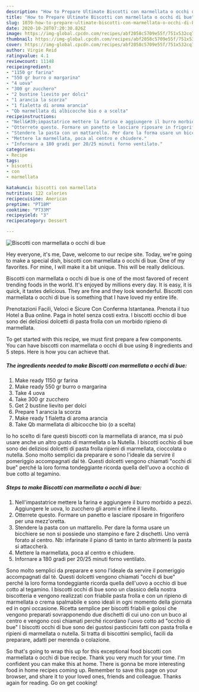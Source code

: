 ```yaml
---
description: "How to Prepare Ultimate Biscotti con marmellata o occhi di bue"
title: "How to Prepare Ultimate Biscotti con marmellata o occhi di bue"
slug: 1039-how-to-prepare-ultimate-biscotti-con-marmellata-o-occhi-di-bue
date: 2020-10-28T07:20:30.826Z
image: https://img-global.cpcdn.com/recipes/abf2058c5709e55f/751x532cq70/biscotti-con-marmellata-o-occhi-di-bue-recipe-main-photo.jpg
thumbnail: https://img-global.cpcdn.com/recipes/abf2058c5709e55f/751x532cq70/biscotti-con-marmellata-o-occhi-di-bue-recipe-main-photo.jpg
cover: https://img-global.cpcdn.com/recipes/abf2058c5709e55f/751x532cq70/biscotti-con-marmellata-o-occhi-di-bue-recipe-main-photo.jpg
author: Virgie Reid
ratingvalue: 4.1
reviewcount: 11148
recipeingredient:
- "1150 gr farina"
- "550 gr burro o margarina"
- "4 uova"
- "300 gr zucchero"
- "2 bustine lievito per dolci"
- "1 arancia la scorza"
- "1 fialetta di aroma arancia"
- "Qb marmellata di albicocche bio o a scelta"
recipeinstructions:
- "Nell&#39;impastatrice mettere la farina e aggiungere il burro morbido a pezzi. Aggiungere le uova, lo zucchero gli aromi e infine il lievito."
- "Otterrete questo. Formare un panetto e lasciare riposare in frigorifero per una mezz&#39;oretta."
- "Stendere la pasta con un mattarello. Per dare la forma usare un bicchiere se non si possiede uno stampino e fare 2 dischetti. Uno verrà forato al centro. Nb: infarinate il piano di tanto in tanto altrimenti la pasta si attaccherà."
- "Mettere la marmellata, poca al centro e chiudere."
- "Infornare a 180 gradi per 20/25 minuti forno ventilato."
categories:
- Recipe
tags:
- biscotti
- con
- marmellata

katakunci: biscotti con marmellata 
nutrition: 122 calories
recipecuisine: American
preptime: "PT18M"
cooktime: "PT33M"
recipeyield: "3"
recipecategory: Dessert

---
```



![Biscotti con marmellata o occhi di bue](https://img-global.cpcdn.com/recipes/abf2058c5709e55f/751x532cq70/biscotti-con-marmellata-o-occhi-di-bue-recipe-main-photo.jpg)

Hey everyone, it's me, Dave, welcome to our recipe site. Today, we're going to make a special dish, biscotti con marmellata o occhi di bue. One of my favorites. For mine, I will make it a bit unique. This will be really delicious.

Biscotti con marmellata o occhi di bue is one of the most favored of recent trending foods in the world. It's enjoyed by millions every day. It is easy, it is quick, it tastes delicious. They are fine and they look wonderful. Biscotti con marmellata o occhi di bue is something that I have loved my entire life.

Prenotazioni Facili, Veloci e Sicure Con Conferma Istantanea. Prenota il tuo Hotel a Bua online. Paga in hotel senza costi extra. I biscotti occhio di bue sono dei deliziosi dolcetti di pasta frolla con un morbido ripieno di marmellata.


To get started with this recipe, we must first prepare a few components. You can have biscotti con marmellata o occhi di bue using 8 ingredients and 5 steps. Here is how you can achieve that.

<!--inarticleads1-->

##### The ingredients needed to make Biscotti con marmellata o occhi di bue:

1. Make ready 1150 gr farina
1. Make ready 550 gr burro o margarina
1. Take 4 uova
1. Take 300 gr zucchero
1. Get 2 bustine lievito per dolci
1. Prepare 1 arancia la scorza
1. Make ready 1 fialetta di aroma arancia
1. Take Qb marmellata di albicocche bio (o a scelta)


Io ho scelto di fare questi biscotti con la marmellata di arance, ma si può usare anche un altro gusto di marmellata o la Nutella. I biscotti occhio di bue sono dei deliziosi dolcetti di pasta frolla ripieni di marmellata, cioccolata o nutella. Sono molto semplici da preparare e sono l&#39;ideale da servire il pomeriggio accompagnati dal tè. Questi dolcetti vengono chiamati &#34;occhi di bue&#34; perché la loro forma tondeggiante ricorda quella dell&#39;uovo a occhio di bue cotto al tegamino. 

<!--inarticleads2-->

##### Steps to make Biscotti con marmellata o occhi di bue:

1. Nell&#39;impastatrice mettere la farina e aggiungere il burro morbido a pezzi. Aggiungere le uova, lo zucchero gli aromi e infine il lievito.
1. Otterrete questo. Formare un panetto e lasciare riposare in frigorifero per una mezz&#39;oretta.
1. Stendere la pasta con un mattarello. Per dare la forma usare un bicchiere se non si possiede uno stampino e fare 2 dischetti. Uno verrà forato al centro. Nb: infarinate il piano di tanto in tanto altrimenti la pasta si attaccherà.
1. Mettere la marmellata, poca al centro e chiudere.
1. Infornare a 180 gradi per 20/25 minuti forno ventilato.


Sono molto semplici da preparare e sono l&#39;ideale da servire il pomeriggio accompagnati dal tè. Questi dolcetti vengono chiamati &#34;occhi di bue&#34; perché la loro forma tondeggiante ricorda quella dell&#39;uovo a occhio di bue cotto al tegamino. I biscotti occhi di bue sono un classico della nostra biscotteria e vengono realizzati con friabile pasta frolla e con un ripieno di marmellata o crema spalmabile e sono ideali in ogni momento della giornata ed in ogni occasione. Ricetta semplice per biscotti friabili e golosi che vengono preparati sovrapponendo due dischetti di cui uno con un buco al centro e vengono così chiamati perché ricordano l&#39;uovo cotto ad &#34;occhio di bue&#34; I biscotti occhi di bue sono dei gustosi pasticcini fatti con pasta frolla e ripieni di marmellata o nutella. Si tratta di biscottini semplici, facili da preparare, adatti per merenda o colazione. 

So that's going to wrap this up for this exceptional food biscotti con marmellata o occhi di bue recipe. Thank you very much for your time. I'm confident you can make this at home. There is gonna be more interesting food in home recipes coming up. Remember to save this page on your browser, and share it to your loved ones, friends and colleague. Thanks again for reading. Go on get cooking!
